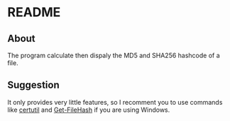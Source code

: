 # README

## About

The program calculate then dispaly the MD5 and SHA256 hashcode of a file.

## Suggestion

It only provides very little features, so I recomment you to use commands like [certutil](https://docs.microsoft.com/en-us/windows-server/administration/windows-commands/certutil) and [Get-FileHash](https://docs.microsoft.com/en-us/powershell/module/microsoft.powershell.utility/get-filehash) if you are using Windows.
